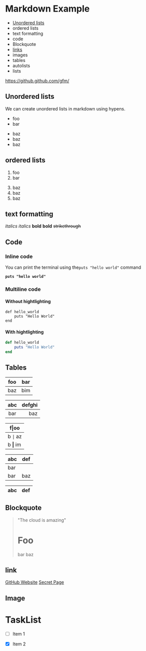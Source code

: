 # Markdown Example

- [Unordered lists](#unordered-lists)
- ordered lists
- text formatting
- code
- Blockquote
- [links](#link)
- images
- tables
- autolists
- lists 

https://github.github.com/gfm/

## Unordered lists

We can create unordered lists in markdown using hypens.

- foo
- bar
+ baz
+ baz
+ baz


## ordered lists

1. foo
1. bar
3) baz
3) baz
3) baz

## text formatting

_italics_
*italics*
**bold**
__bold__
~~strikethrough~~

## Code

### Inline code
You can print the terminal using the`puts "hello world"` command

**`puts "hello world"`**

### Multiline code

#### Without hightlighting
```
def hello_world
    puts "Hello World"
end
```

#### With hightlighting
```ruby
def hello_world
    puts "Hello World"
end
```

## Tables

| foo | bar |
| --- | --- |
| baz | bim |

| abc | defghi |
:-: | -----------:
bar | baz


| f\|oo  |
| ------ |
| b `\|` az |
| b **\|** im |


| abc | def |
| --- | --- |
| bar |
| bar | baz | boo |

| abc | def |
| --- | --- |

## Blockquote
> "The cloud is amazing"
># Foo
  > bar
> baz

## link
[GitHub Website](https://github.com)
[Secret Page](./Secret.md)



## Image

# TaskList
- [ ] Item 1
- [x] Item 2


